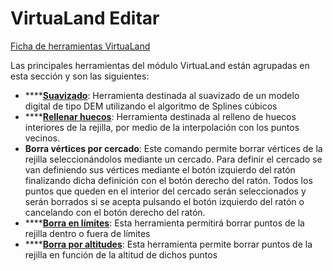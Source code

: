 # VirtuaLand Editar

[Ficha de herramientas VirtuaLand](/mdtopx/fichas-de-herramientas/ficha-de-herramientas-virtualand/)

Las principales herramientas del módulo VirtuaLand están agrupadas en esta sección y son las siguientes:

* \*\*\*\*[**Suavizado**](../../modulo-virtualand/suavizado.md): Herramienta destinada al suavizado de un modelo digital de tipo DEM utilizando el algoritmo de Splines cúbicos
* \*\*\*\*[**Rellenar huecos**](../../modulo-virtualand/rellenar-huecos.md): Herramienta destinada al relleno de huecos interiores de la rejilla, por medio de la interpolación con los puntos vecinos.
* **Borra vértices por cercado**: Este comando permite borrar vértices de la rejilla seleccionándolos mediante un cercado. Para definir el cercado se van definiendo sus vértices mediante el botón izquierdo del ratón finalizando dicha definición con el botón derecho del ratón. Todos los puntos que queden en el interior del cercado serán seleccionados y serán borrados si se acepta pulsando el botón izquierdo del ratón o cancelando con el botón derecho del ratón.
* \*\*\*\*[**Borra en límites**](../../modulo-virtualand/borra-en-limites.md): Esta herramienta permitirá borrar puntos de la rejilla dentro o fuera de límites
* \*\*\*\*[**Borra por altitudes**](../../modulo-virtualand/borra-por-altitudes.md): Esta herramienta permite borrar puntos de la rejilla en función de la altitud de dichos puntos

